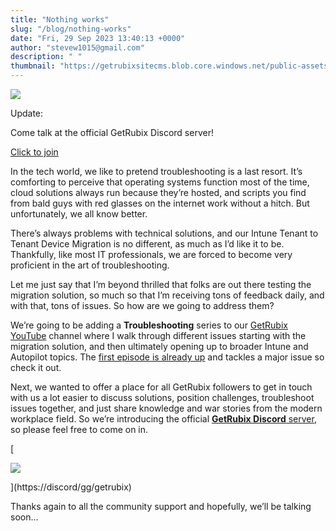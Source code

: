 ```yaml
---
title: "Nothing works"
slug: "/blog/nothing-works"
date: "Fri, 29 Sep 2023 13:40:13 +0000"
author: "stevew1015@gmail.com"
description: " "
thumbnail: "https://getrubixsitecms.blob.core.windows.net/public-assets/content/v1/logo512.png"
---
```


![](https://getrubixsitecms.blob.core.windows.net/public-assets/content/v1/5dd365a31aa1fd743bc30b8e/29c39dd9-ff43-4bce-984f-a9c971efe2c0/Discord-logo.png)

Update:

Come talk at the official GetRubix Discord server!

[Click to join](https://discord.gg/getrubix)

In the tech world, we like to pretend troubleshooting is a last resort. It’s comforting to perceive that operating systems function most of the time, cloud solutions always run because they’re hosted, and scripts you find from bald guys with red glasses on the internet work without a hitch. But unfortunately, we all know better.

There’s always problems with technical solutions, and our Intune Tenant to Tenant Device Migration is no different, as much as I’d like it to be. Thankfully, like most IT professionals, we are forced to become very proficient in the art of troubleshooting.

Let me just say that I’m beyond thrilled that folks are out there testing the migration solution, so much so that I’m receiving tons of feedback daily, and with that, tons of issues. So how are we going to address them?

We’re going to be adding a **Troubleshooting** series to our [GetRubix YouTube](https://www.youtube.com/@getrubix9986) channel where I walk through different issues starting with the migration solution, and then ultimately opening up to broader Intune and Autopilot topics. The [first episode is already up](https://www.youtube.com/watch?v=27mbZPUb6Fc) and tackles a major issue so check it out.

Next, we wanted to offer a place for all GetRubix followers to get in touch with us a lot easier to discuss solutions, position challenges, troubleshoot issues together, and just share knowledge and war stories from the modern workplace field. So we’re introducing the official [**GetRubix Discord** server](https://discord.gg/getrubix), so please feel free to come on in.

[

![](https://getrubixsitecms.blob.core.windows.net/public-assets/content/v1/5dd365a31aa1fd743bc30b8e/f6cd81fc-bc4d-49b9-a5cf-a69845a0806d/LOGO-ORNG+Alt.jpeg)



](https://discord/gg/getrubix)

Thanks again to all the community support and hopefully, we’ll be talking soon…
